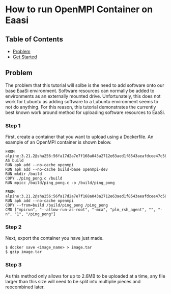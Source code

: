 # How to run OpenMPI Container on Eaasi

## Table of Contents
- [Problem](#problem)
- [Get Started](#step-1)

## Problem
The problem that this tutorial will solbe is the need to add software onto our base EaaSi environment. ​Software resources can normally be added to 
environments as an externally mounted drive​. Unfortunately, this does not work for Lubuntu as adding software to a Lubuntu environment seems to not do anything. For this reason,
this tutorial demonstrates the currently best known work around method for uploading software resources to EaaSi. 

### Step 1
First, create a container that you want to upload using a Dockerfile​. An example of an OpenMPI container is shown below. 

```
FROM alpine:3.21.2@sha256:56fa17d2a7e7f168a043a2712e63aed1f8543aeafdcee47c58dcffe38ed51099 AS build​
RUN apk add --no-cache openmpi​
RUN apk add --no-cache build-base openmpi-dev​
RUN mkdir /build​
COPY ./ping_pong.c /build​
RUN mpicc /build/ping_pong.c -o /build/ping_pong​

FROM alpine:3.21.2@sha256:56fa17d2a7e7f168a043a2712e63aed1f8543aeafdcee47c58dcffe38ed51099​
RUN apk add --no-cache openmpi​
COPY --from=build /build/ping_pong /ping_pong​
CMD ["mpirun", "--allow-run-as-root", "-mca", "plm_rsh_agent", "", "-n", "1", "/ping_pong"]​
```

### Step 2
Next, export the container you have just made. 

```
$ docker save <image_name> > image.tar​
$ gzip image.tar
```

### Step 3
As this method only allows for up to 2.6MB to be uploaded at a time, any file larger than this size will need to be split into multiplie pieces and reocombined later. 

